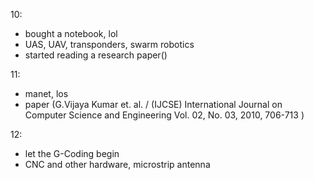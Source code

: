 10:
 - bought a notebook, lol
 - UAS, UAV, transponders, swarm robotics
 - started reading a research paper()

11:
  - manet, los
  - paper (G.Vijaya Kumar et. al. / (IJCSE) International Journal on Computer Science and Engineering Vol. 02, No. 03, 2010, 706-713 )
  
12:
 - let the G-Coding begin
 - CNC and other hardware, microstrip antenna
